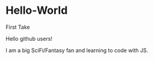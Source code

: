 # Hello-World
First Take

Hello github users!

I am a big SciFi/Fantasy fan and learning to code with JS.
